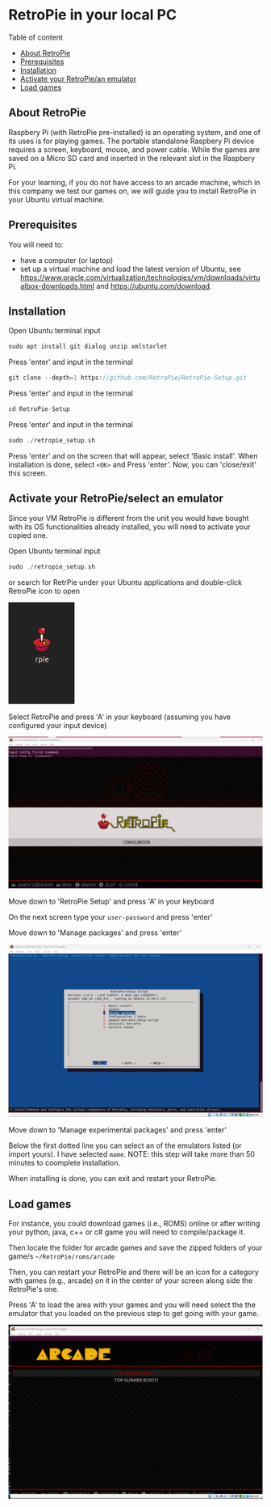 # RetroPie in your local PC
Table of content

- [About RetroPie](#About)
- [Prerequisites](#Prerequisites)
- [Installation](#Installation)
- [Activate your RetroPie/an emulator](#Activate)
- [Load games](#Load)

## About RetroPie

Raspbery Pi (with RetroPie pre-installed) is an operating system, and one of its uses is for playing games. The portable standalone Raspbery Pi device requires a screen, keyboard, mouse, and power cable. While the games are saved on a Micro SD card and inserted in the relevant slot in the Raspbery Pi. 

For your learning, if you do not have access to an arcade machine, which in this company we test our games on, we will guide you to install RetroPie in your Ubuntu virtual machine.

## Prerequisites

You will need to:
- have a computer (or laptop)
- set up a virtual machine and load the latest version of Ubuntu, see https://www.oracle.com/virtualization/technologies/vm/downloads/virtualbox-downloads.html and https://ubuntu.com/download.

## Installation

Open Ubuntu terminal input
```cpp
sudo apt install git dialog unzip xmlstarlet
```

Press 'enter' and input in the terminal
```cpp
git clone --depth=1 https://github.com/RetroPie/RetroPie-Setup.git
```

Press 'enter' and input in the terminal
```cpp
cd RetroPie-Setup
```

Press 'enter' and input in the terminal
```cpp
sudo ./retropie_setup.sh
```

Press 'enter' and on the screen that will appear, select 'Basic install'. When installation is done, select `<OK>` and Press 'enter'. Now, you can 'close/exit' this screen.

## Activate your RetroPie/select an emulator

Since your VM RetroPie is different from the unit you would have bought with its OS functionalities already installed, you will need to activate your copied one.

Open Ubuntu terminal input
```cpp
sudo ./retropie_setup.sh
```
or search for RetrPie under your Ubuntu applications and double-click RetroPie icon to open

![image](images/rpie.png)

Select RetroPie and press 'A' in your keyboard (assuming you have configured your input device)

![image](images/trer.png)

Move down to 'RetroPie Setup' and press 'A' in your keyboard

On the next screen type your `user-password` and press 'enter'

Move down to 'Manage packages' and press 'enter'

![image](images/mana.png)

Move down to 'Manage experimental packages' and press 'enter'

Below the first dotted line you can select an of the emulators listed (or import yours). I have selected `mame`. NOTE: this step will take more than 50 minutes to coomplete installation.

When installing is done, you can exit and restart your RetroPie.

## Load games

For instance, you could download games (i.e., ROMS) online or after writing your python, java, c++ or c# game you will need to compile/package it.

Then locate the folder for arcade games and save the zipped folders of your game/s
`~/RetroPie/roms/arcade`

Then, you can restart your RetroPie and there will be an icon for a category with games (e.g., arcade) on it in the center of your screen along side the RetroPie's one.

Press 'A' to load the area with your games and you will need select the the emulator that you loaded on the previous step to get going with your game.

![image](images/arca.png)

